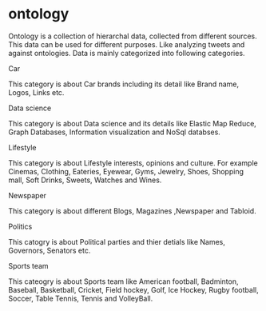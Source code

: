 # ontology
Ontology is a collection of hierarchal data, collected from different sources. This data can be used for different purposes. Like analyzing tweets and against ontologies. Data is mainly categorized into following categories.

Car

This category is about Car brands including its detail like Brand name, Logos, Links etc.

Data science

This category is about Data science and its details like Elastic Map Reduce, Graph Databases, Information visualization and NoSql databses.

Lifestyle

This category is about Lifestyle interests, opinions and culture. For example Cinemas, Clothing, Eateries, Eyewear, Gyms, Jewelry, Shoes, Shopping mall, Soft Drinks, Sweets, Watches and Wines.

Newspaper

This category is about different Blogs, Magazines ,Newspaper and Tabloid.

Politics

This catogry is about Political parties and thier detials like Names, Governors, Senators etc.

Sports team

This cateogry is about Sports team like American football, Badminton, Baseball, Basketball, Cricket, Field hockey, Golf, Ice Hockey, Rugby football, Soccer, Table Tennis, Tennis and VolleyBall.
